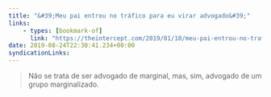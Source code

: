 ```yaml
---
title: "&#39;Meu pai entrou no tráfico para eu virar advogado&#39;"
links:
    - types: [bookmark-of]
      link: "https://theintercept.com/2019/01/10/meu-pai-entrou-no-trafico/"
date: 2019-08-24T22:30:41.234+00:00
syndicationLinks:
---
```


> Não se trata de ser advogado de marginal, mas, sim, advogado de um grupo marginalizado.
